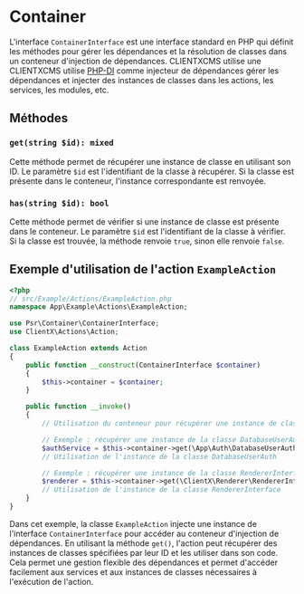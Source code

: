 # Container
L'interface `ContainerInterface` est une interface standard en PHP qui définit les méthodes pour gérer les dépendances et la résolution de classes dans un conteneur d'injection de dépendances. CLIENTXCMS utilise une CLIENTXCMS utilise [PHP-DI](https://php-di.org) comme injecteur de dépendances gérer les dépendances et injecter des instances de classes dans les actions, les services, les modules, etc.

## Méthodes

### `get(string $id): mixed`

Cette méthode permet de récupérer une instance de classe en utilisant son ID. Le paramètre `$id` est l'identifiant de la classe à récupérer. Si la classe est présente dans le conteneur, l'instance correspondante est renvoyée.

### `has(string $id): bool`

Cette méthode permet de vérifier si une instance de classe est présente dans le conteneur. Le paramètre `$id` est l'identifiant de la classe à vérifier. Si la classe est trouvée, la méthode renvoie `true`, sinon elle renvoie `false`.
## Exemple d'utilisation de l'action `ExampleAction`

```php
<?php
// src/Example/Actions/ExampleAction.php
namespace App\Example\Actions\ExampleAction;

use Psr\Container\ContainerInterface;
use ClientX\Actions\Action;

class ExampleAction extends Action
{
    public function __construct(ContainerInterface $container)
    {
        $this->container = $container;
    }

    public function __invoke()
    {
        // Utilisation du conteneur pour récupérer une instance de classe

        // Exemple : récupérer une instance de la classe DatabaseUserAuth
        $authService = $this->container->get(\App\Auth\DatabaseUserAuth::class);
        // Utilisation de l'instance de la classe DatabaseUserAuth

        // Exemple : récupérer une instance de la classe RendererInterface
        $renderer = $this->container->get(\ClientX\Renderer\RendererInterface::class);
        // Utilisation de l'instance de la classe RendererInterface
    }
}
```

Dans cet exemple, la classe `ExampleAction` injecte une instance de l'interface `ContainerInterface` pour accéder au conteneur d'injection de dépendances. En utilisant la méthode `get()`, l'action peut récupérer des instances de classes spécifiées par leur ID et les utiliser dans son code. Cela permet une gestion flexible des dépendances et permet d'accéder facilement aux services et aux instances de classes nécessaires à l'exécution de l'action.